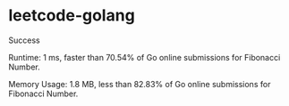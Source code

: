 # leetcode-golang

Success

Runtime: 1 ms, faster than 70.54% of Go online submissions for Fibonacci Number.

Memory Usage: 1.8 MB, less than 82.83% of Go online submissions for Fibonacci Number.

